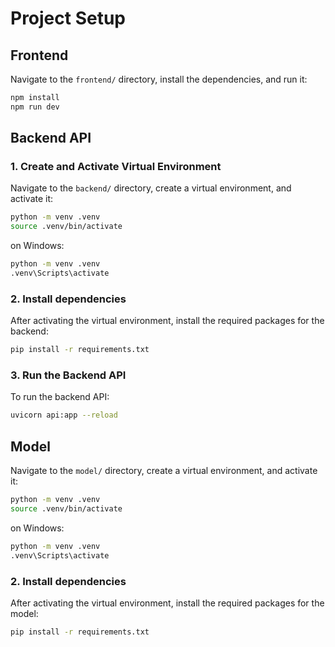 # Project Setup

## Frontend
Navigate to the `frontend/` directory, install the dependencies, and run it:

```bash
npm install
npm run dev
```

## Backend API
### 1. Create and Activate Virtual Environment
Navigate to the `backend/` directory, create a virtual environment, and activate it:
```bash
python -m venv .venv
source .venv/bin/activate
```
on Windows:
```bash
python -m venv .venv
.venv\Scripts\activate
```

### 2. Install dependencies
After activating the virtual environment, install the required packages for the backend:
```bash
pip install -r requirements.txt
```


### 3. Run the Backend API
To run the backend API:
```bash
uvicorn api:app --reload
```

## Model
Navigate to the `model/` directory, create a virtual environment, and activate it:
```bash
python -m venv .venv
source .venv/bin/activate
```
on Windows:
```bash
python -m venv .venv
.venv\Scripts\activate
```

### 2. Install dependencies
After activating the virtual environment, install the required packages for the model:
```bash
pip install -r requirements.txt
```